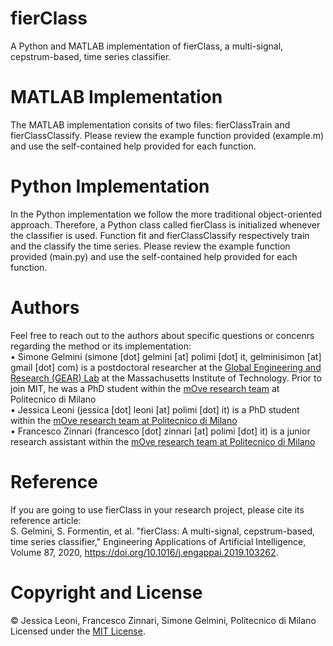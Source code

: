 # fierClass
A Python and MATLAB implementation of fierClass, a multi-signal, cepstrum-based, time series classifier.

# MATLAB Implementation
The MATLAB implementation consits of two files: fierClassTrain and fierClassClassify. Please review the example function provided (example.m) and use the self-contained help provided for each function.

# Python Implementation
In the Python implementation we follow the more traditional object-oriented approach. Therefore, a Python class called fierClass is initialized whenever the classifier is used. Function fit and fierClassClassify respectively train and the classify the time series. Please review the example function provided (main.py) and use the self-contained help provided for each function.

# Authors
Feel free to reach out to the authors about specific questions or concenrs regarding the method or its implementation:<br/>
• Simone Gelmini (simone [dot] gelmini [at] polimi [dot] it, gelminisimon [at] gmail [dot] com) is a postdoctoral researcher at the [Global Engineering and Research (GEAR) Lab](https://www.gear.mit.edu/) at the Massachusetts Institute of Technology. Prior to join MIT, he was a PhD student within the [mOve research team](https://www.move.deib.polimi.it/) at Politecnico di Milano<br/>
• Jessica Leoni (jessica [dot] leoni [at] polimi [dot] it) is a PhD student within the [mOve research team at Politecnico di Milano](https://www.move.deib.polimi.it/)<br/>
• Francesco Zinnari (francesco [dot] zinnari [at] polimi [dot] it) is a junior research assistant within the [mOve research team at Politecnico di Milano](https://www.move.deib.polimi.it/)<br/>

# Reference
If you are going to use fierClass in your research project, please cite its reference article:<br/>
S. Gelmini, S. Formentin, et al. "fierClass: A multi-signal, cepstrum-based, time series classifier," Engineering Applications of Artificial Intelligence, Volume 87, 2020, https://doi.org/10.1016/j.engappai.2019.103262.

# Copyright and License
© Jessica Leoni, Francesco Zinnari, Simone Gelmini, Politecnico di Milano<br/>
Licensed under the [MIT License](LICENSE).
